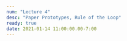 ```yaml
---
num: "Lecture 4"
desc: "Paper Prototypes, Rule of the Loop"
ready: true
date: 2021-01-14 11:00:00.00-7:00
---
```

